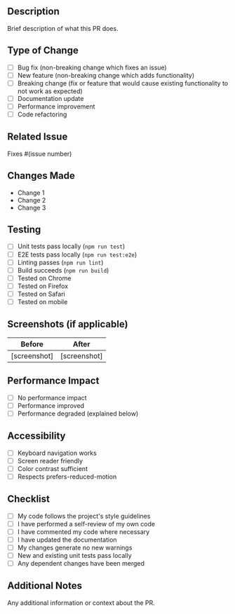 ## Description
Brief description of what this PR does.

## Type of Change
- [ ] Bug fix (non-breaking change which fixes an issue)
- [ ] New feature (non-breaking change which adds functionality)
- [ ] Breaking change (fix or feature that would cause existing functionality to not work as expected)
- [ ] Documentation update
- [ ] Performance improvement
- [ ] Code refactoring

## Related Issue
Fixes #(issue number)

## Changes Made
- Change 1
- Change 2
- Change 3

## Testing
- [ ] Unit tests pass locally (`npm run test`)
- [ ] E2E tests pass locally (`npm run test:e2e`)
- [ ] Linting passes (`npm run lint`)
- [ ] Build succeeds (`npm run build`)
- [ ] Tested on Chrome
- [ ] Tested on Firefox
- [ ] Tested on Safari
- [ ] Tested on mobile

## Screenshots (if applicable)
Before | After
--- | ---
[screenshot] | [screenshot]

## Performance Impact
- [ ] No performance impact
- [ ] Performance improved
- [ ] Performance degraded (explained below)

## Accessibility
- [ ] Keyboard navigation works
- [ ] Screen reader friendly
- [ ] Color contrast sufficient
- [ ] Respects prefers-reduced-motion

## Checklist
- [ ] My code follows the project's style guidelines
- [ ] I have performed a self-review of my own code
- [ ] I have commented my code where necessary
- [ ] I have updated the documentation
- [ ] My changes generate no new warnings
- [ ] New and existing unit tests pass locally
- [ ] Any dependent changes have been merged

## Additional Notes
Any additional information or context about the PR.